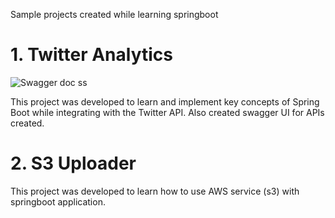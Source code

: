 Sample projects created while learning springboot

# 1. Twitter Analytics
![Swagger doc ss](https://github.com/user-attachments/assets/5a9dee41-c67e-4e66-aeac-34d96b8af408)

This project was developed to learn and implement key concepts of Spring Boot while integrating with the Twitter API. Also created swagger UI for APIs created.

# 2. S3 Uploader
This project was developed to learn how to use AWS service (s3) with springboot application.

